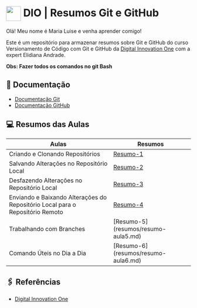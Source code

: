 <h1> 
<a href="https://www.dio.me/">
     <img align="center" width="40px" src="https://hermes.digitalinnovation.one/assets/diome/logo-minimized.png"></a> 
    DIO | Resumos Git e GitHub
</h1>
Olá! Meu nome é Maria Luise e venha aprender comigo!

Este é um repositório para armazenar resumos sobre Git e GitHub do curso Versionamento de Código com Git e GitHub da [Digital Innovation One](https://www.dio.me/) com a expert Elidiana Andrade.

**Obs: Fazer todos os comandos no git Bash**

## 📝 Documentação
- [Documentação Git](https://git-scm/doc)
- [Documentação GitHub](https://docs.github)

## 💻 Resumos das Aulas

| Aulas | Resumos |
|--------|---------|
| Criando e Clonando Repositórios | [Resumo-1](resumos/resumo-aula1.md) | 
| Salvando Alterações no Repositório Local | [Resumo-2](resumos/resumo-aula2.md) | 
| Desfazendo Alterações no Repositório Local | [Resumo-3](resumos/resumo-aula3.md) | 
| Enviando e Baixando Alterações do Repositório Local para o Repositório Remoto | [Resumo-4](resumos/resumo-aula4.md) |
| Trabalhando com Branches | [Resumo-5] (resumos/resumo-aula5.md) |
| Comando Úteis no Dia a Dia | [Resumo-6] (resumos/resumo-aula6.md) |

## 🖇️ Referências
- [Digital Innovation One](https://www.dio.me/)
